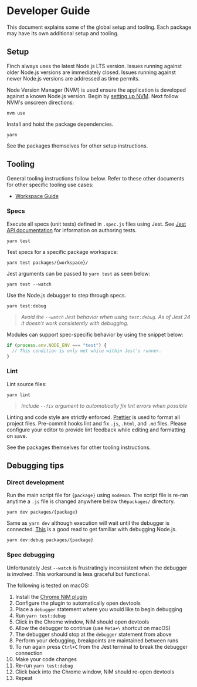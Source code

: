 # Developer Guide

This document explains some of the global setup and tooling. Each package may
have its own additional setup and tooling.

## Setup

Finch always uses the latest Node.js LTS version. Issues running against older
Node.js versions are immediately closed. Issues running against newer Node.js
versions are addressed as time permits.

Node Version Manager (NVM) is used ensure the application is developed against a
known Node.js version. Begin by [setting up
NVM](https://github.com/creationix/nvm). Next follow NVM's onscreen directions:

```
nvm use
```

Install and hoist the package dependencies.

```
yarn
```

See the packages themselves for other setup instructions.

## Tooling

General tooling instructions follow below. Refer to these other documents for
other specific tooling use cases:

- [Workspace Guide](Workspace%20Guide.md)

### Specs

Execute all specs (unit tests) defined in `.spec.js` files using Jest. See [Jest API documentation](https://jestjs.io/docs/en/api) for information on authoring tests.

```
yarn test
```

Test specs for a specific package workspace:

```
yarn test packages/{workspace}/
```

Jest arguments can be passed to `yarn test` as seen below:

```
yarn test --watch
```

Use the Node.js debugger to step through specs.

```
yarn test:debug
```

> _Avoid the `--watch` Jest behavior when using `test:debug`. As of Jest 24 it doesn't work consistently with debugging._

Modules can support spec-specific behavior by using the snippet below:

```js
if (process.env.NODE_ENV === "test") {
  // This condition is only met while within Jest's runner.
}
```

### Lint

Lint source files:

```
yarn lint
```

> _Include `--fix` argument to automatically fix lint errors when possible_

Linting and code style are strictly enforced. [Prettier](https://prettier.io) is
used to format all project files. Pre-commit hooks lint and fix `.js`,
`.html`, and `.md` files. Please configure your editor to provide lint feedback
while editing and formatting on save.

See the packages themselves for other tooling instructions.

## Debugging tips

### Direct development

Run the main script file for `{package}` using `nodemon`. The script file is
re-ran anytime a `.js` file is changed anywhere below the`packages/` directory.

```
yarn dev packages/{package}
```

Same as `yarn dev` although execution will wait until the debugger is connected.
[This](https://medium.com/@paul_irish/debugging-node-js-nightlies-with-chrome-devtools-7c4a1b95ae27)
is a good read to get familiar with debugging Node.js.

```
yarn dev:debug packages/{package}
```

### Spec debugging

Unfortunately Jest `--watch` is frustratingly inconsistent when the debugger is involved. This workaround is less graceful but functional.

The following is tested on macOS:

1. Install the [Chrome NiM plugin](https://chrome.google.com/webstore/detail/nodejs-v8-inspector-manag/gnhhdgbaldcilmgcpfddgdbkhjohddkj)
1. Configure the plugin to automatically open devtools
1. Place a `debugger` statement where you would like to begin debugging
1. Run `yarn test:debug`
1. Click in the Chrome window, NiM should open devtools
1. Allow the debugger to continue (use `Meta+\` shortcut on macOS)
1. The debugger should stop at the `debugger` statement from above
1. Perform your debugging, breakpoints are maintained between runs
1. To run again press `Ctrl+C` from the Jest terminal to break the debugger connection
1. Make your code changes
1. Re-run `yarn test:debug`
1. Click back into the Chrome window, NiM should re-open devtools
1. Repeat
